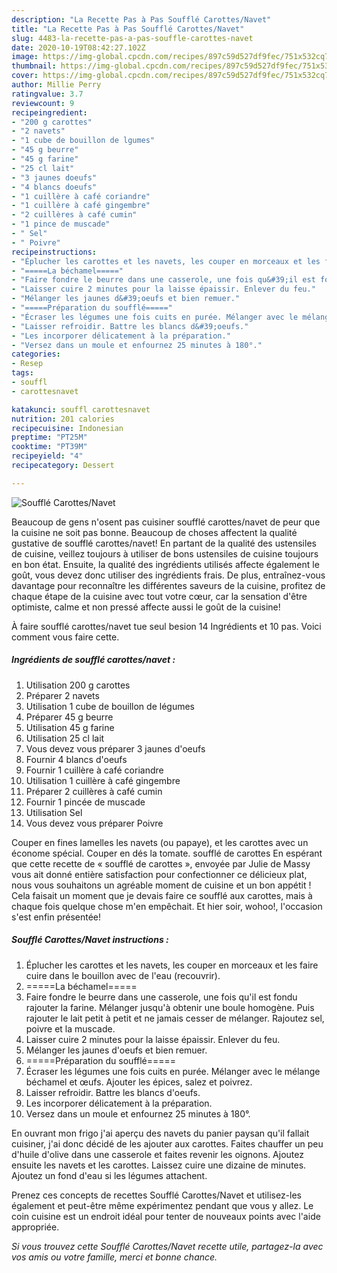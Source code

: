 ```yaml
---
description: "La Recette Pas à Pas Soufflé Carottes/Navet"
title: "La Recette Pas à Pas Soufflé Carottes/Navet"
slug: 4483-la-recette-pas-a-pas-souffle-carottes-navet
date: 2020-10-19T08:42:27.102Z
image: https://img-global.cpcdn.com/recipes/897c59d527df9fec/751x532cq70/souffle-carottesnavet-photo-principale-de-la-recette.jpg
thumbnail: https://img-global.cpcdn.com/recipes/897c59d527df9fec/751x532cq70/souffle-carottesnavet-photo-principale-de-la-recette.jpg
cover: https://img-global.cpcdn.com/recipes/897c59d527df9fec/751x532cq70/souffle-carottesnavet-photo-principale-de-la-recette.jpg
author: Millie Perry
ratingvalue: 3.7
reviewcount: 9
recipeingredient:
- "200 g carottes"
- "2 navets"
- "1 cube de bouillon de lgumes"
- "45 g beurre"
- "45 g farine"
- "25 cl lait"
- "3 jaunes doeufs"
- "4 blancs doeufs"
- "1 cuillère à café coriandre"
- "1 cuillère à café gingembre"
- "2 cuillères à café cumin"
- "1 pince de muscade"
- " Sel"
- " Poivre"
recipeinstructions:
- "Éplucher les carottes et les navets, les couper en morceaux et les faire cuire dans le bouillon avec de l&#39;eau (recouvrir)."
- "=====La béchamel====="
- "Faire fondre le beurre dans une casserole, une fois qu&#39;il est fondu rajouter la farine. Mélanger jusqu&#39;à obtenir une boule homogène. Puis rajouter le lait petit à petit et ne jamais cesser de mélanger. Rajoutez sel, poivre et la muscade."
- "Laisser cuire 2 minutes pour la laisse épaissir. Enlever du feu."
- "Mélanger les jaunes d&#39;oeufs et bien remuer."
- "=====Préparation du soufflé====="
- "Écraser les légumes une fois cuits en purée. Mélanger avec le mélange béchamel et œufs. Ajouter les épices, salez et poivrez."
- "Laisser refroidir. Battre les blancs d&#39;oeufs."
- "Les incorporer délicatement à la préparation."
- "Versez dans un moule et enfournez 25 minutes à 180°."
categories:
- Resep
tags:
- souffl
- carottesnavet

katakunci: souffl carottesnavet 
nutrition: 201 calories
recipecuisine: Indonesian
preptime: "PT25M"
cooktime: "PT39M"
recipeyield: "4"
recipecategory: Dessert

---
```



![Soufflé Carottes/Navet](https://img-global.cpcdn.com/recipes/897c59d527df9fec/751x532cq70/souffle-carottesnavet-photo-principale-de-la-recette.jpg)

Beaucoup de gens n'osent pas cuisiner soufflé carottes/navet de peur que la cuisine ne soit pas bonne. Beaucoup de choses affectent la qualité gustative de soufflé carottes/navet! En partant de la qualité des ustensiles de cuisine, veillez toujours à utiliser de bons ustensiles de cuisine toujours en bon état. Ensuite, la qualité des ingrédients utilisés affecte également le goût, vous devez donc utiliser des ingrédients frais. De plus, entraînez-vous davantage pour reconnaître les différentes saveurs de la cuisine, profitez de chaque étape de la cuisine avec tout votre cœur, car la sensation d'être optimiste, calme et non pressé affecte aussi le goût de la cuisine!

<!--inarticleads1-->

À faire soufflé carottes/navet tue seul besion 14 Ingrédients et 10 pas. Voici comment vous faire cette.

##### Ingrédients de soufflé carottes/navet :

1. Utilisation 200 g carottes
1. Préparer 2 navets
1. Utilisation 1 cube de bouillon de légumes
1. Préparer 45 g beurre
1. Utilisation 45 g farine
1. Utilisation 25 cl lait
1. Vous devez vous préparer 3 jaunes d&#39;oeufs
1. Fournir 4 blancs d&#39;oeufs
1. Fournir 1 cuillère à café coriandre
1. Utilisation 1 cuillère à café gingembre
1. Préparer 2 cuillères à café cumin
1. Fournir 1 pincée de muscade
1. Utilisation  Sel
1. Vous devez vous préparer  Poivre


Couper en fines lamelles les navets (ou papaye), et les carottes avec un économe spécial. Couper en dés la tomate. soufflé de carottes En espérant que cette recette de « soufflé de carottes », envoyée par Julie de Massy vous ait donné entière satisfaction pour confectionner ce délicieux plat, nous vous souhaitons un agréable moment de cuisine et un bon appétit ! Cela faisait un moment que je devais faire ce soufflé aux carottes, mais à chaque fois quelque chose m&#39;en empêchait. Et hier soir, wohoo!, l&#39;occasion s&#39;est enfin présentée! 

<!--inarticleads2-->

##### Soufflé Carottes/Navet instructions :

1. Éplucher les carottes et les navets, les couper en morceaux et les faire cuire dans le bouillon avec de l&#39;eau (recouvrir).
1. =====La béchamel=====
1. Faire fondre le beurre dans une casserole, une fois qu&#39;il est fondu rajouter la farine. Mélanger jusqu&#39;à obtenir une boule homogène. Puis rajouter le lait petit à petit et ne jamais cesser de mélanger. Rajoutez sel, poivre et la muscade.
1. Laisser cuire 2 minutes pour la laisse épaissir. Enlever du feu.
1. Mélanger les jaunes d&#39;oeufs et bien remuer.
1. =====Préparation du soufflé=====
1. Écraser les légumes une fois cuits en purée. Mélanger avec le mélange béchamel et œufs. Ajouter les épices, salez et poivrez.
1. Laisser refroidir. Battre les blancs d&#39;oeufs.
1. Les incorporer délicatement à la préparation.
1. Versez dans un moule et enfournez 25 minutes à 180°.


En ouvrant mon frigo j&#39;ai aperçu des navets du panier paysan qu&#39;il fallait cuisiner, j&#39;ai donc décidé de les ajouter aux carottes. Faites chauffer un peu d&#39;huile d&#39;olive dans une casserole et faites revenir les oignons. Ajoutez ensuite les navets et les carottes. Laissez cuire une dizaine de minutes. Ajoutez un fond d&#39;eau si les légumes attachent. 

<!--inarticleads1-->

<p>
Prenez ces concepts de recettes Soufflé Carottes/Navet et utilisez-les également et peut-être même expérimentez pendant que vous y allez. Le coin cuisine est un endroit idéal pour tenter de nouveaux points avec l'aide appropriée.
</p>

<p>
<i>Si vous trouvez cette Soufflé Carottes/Navet recette utile, partagez-la avec vos amis ou votre famille, merci et bonne chance.</i>
</p>
